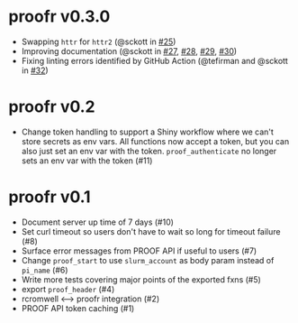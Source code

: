 # proofr v0.3.0

* Swapping `httr` for `httr2` (@sckott in [#25](https://github.com/getwilds/proofr/pull/25))
* Improving documentation (@sckott in [#27](https://github.com/getwilds/proofr/pull/27), [#28](https://github.com/getwilds/proofr/pull/28), [#29](https://github.com/getwilds/proofr/pull/29), [#30](https://github.com/getwilds/proofr/pull/30))
* Fixing linting errors identified by GitHub Action (@tefirman and @sckott in [#32](https://github.com/getwilds/proofr/pull/32))

# proofr v0.2

* Change token handling to support a Shiny workflow where we can't store secrets as env vars. All functions now accept a token, but you can also just set an env var with the token. `proof_authenticate` no longer sets an env var with the token (#11)

# proofr v0.1

* Document server up time of 7 days (#10)
* Set curl timeout so users don't have to wait so long for timeout failure (#8)
* Surface error messages from PROOF API if useful to users (#7)
* Change `proof_start` to use `slurm_account` as body param instead of `pi_name` (#6)
* Write more tests covering major points of the exported fxns (#5)
* export `proof_header` (#4)
* rcromwell <--> proofr integration (#2)
* PROOF API token caching (#1)

